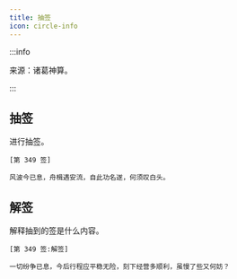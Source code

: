 ```yaml
---
title: 抽签
icon: circle-info
---
```


:::info

来源：诸葛神算。

:::

## 抽签

进行抽签。

```消息:no-line-numbers
[第 349 签]

风波今已息，舟楫遇安流，自此功名遂，何须叹白头。
```

## 解签

解释抽到的签是什么内容。

```消息:no-line-numbers
[第 349 签:解签]

一切纷争已息，今后行程应平稳无险，刻下经营多顺利，虽慢了些又何妨？
```